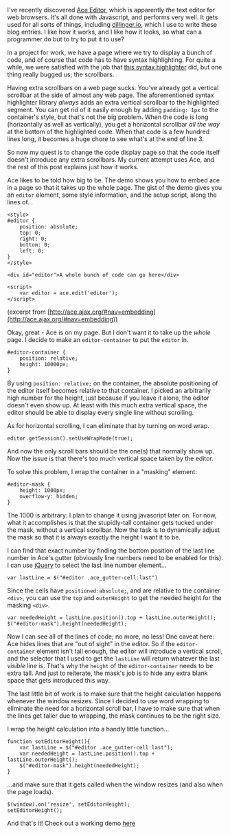 I've recently discovered [Ace Editor](http://ace.ajax.org), which is apparently *the* text editor for web browsers. It's all done with Javascript, and performs very well. It gets used for all sorts of things, including [dillinger.io](http://dillinger.io/), which I use to write these blog entries. I like how it works, and I like how it looks, so what can a programmer do but to try to put it to use?

In a project for work, we have a page where we try to display a bunch of code, and of course that code has to have syntax highlighting. For quite a while, we were satisfied with the job that [this syntax highlighter](http://alexgorbatchev.com/SyntaxHighlighter/) did, but one thing really bugged us; the scrollbars.

Having extra scrollbars on a web page sucks. You've already got a vertical scrollbar at the side of almost any web page. The aforementioned syntax highlighter library *always* adds an extra vertical scrollbar to the highlighted segment. You can get rid of it easily enough by adding `padding: 1px` to the container's style, but that's not the big problem. When the code is long (horizontally as well as vertically), you get a horizontal scrollbar *all the way* at the bottom of the highlighted code. When that code is a few hundred lines long, it becomes a huge chore to see what's at the end of line 3.

So now my quest is to change the code display page so that the code itself doesn't introduce any extra scrollbars. My current attempt uses Ace, and the rest of this post explains just how it works.

Ace likes to be told how big to be. The demo shows you how to embed ace in a page so that it takes up the whole page. The gist of the demo gives you an `editor` element, some style information, and the setup script, along the lines of...

    <style>
    #editor {
        position: absolute;
        top: 0;
        right: 0;
        bottom: 0;
        left: 0;
    }
    </style>
    
    <div id="editor">A whole bunch of code can go here</div>
    
    <script>
        var editor = ace.edit('editor');
    </script>
    
(excerpt from [http://ace.ajax.org/#nav=embedding](http://ace.ajax.org/#nav=embedding))

Okay, great - Ace is on my page. But I don't want it to take up the *whole* page. I decide to make an `editor-container` to put the `editor` in.

    #editor-container {
        position: relative;
        height: 10000px;
    }
    
By using `position: relative;` on the container, the absolute positioning of the editor itself becomes relative to that container. I picked an arbitrarily high number for the height, just because if you leave it alone, the editor doesn't even show up. At least with this much extra vertical space, the editor should be able to display every single line without scrolling. 

As for horizontal scrolling, I can eliminate that by turning on word wrap.

    editor.getSession().setUseWrapMode(true);

And now the only scroll bars should be the one(s) that normally show up. Now the issue is that there's too much vertical space taken by the editor.

To solve this problem, I wrap the container in a "masking" element:

    #editor-mask {
        height: 1000px;
        overflow-y: hidden;
    }

The 1000 is arbitrary: I plan to change it using javascript later on. For now, what it accomplishes is that the stupidly-tall container gets tucked under the mask, without a vertical scrollbar. Now the task is to dynamically adjust the mask so that it is always exactly the height I want it to be.

I can find that exact number by finding the bottom position of the last line number in Ace's gutter (obviously line numbers need to be enabled for this). I can use [jQuery](http://jquery.com/) to select the last line number element...

    var lastLine = $("#editor .ace_gutter-cell:last")

Since the cells have `positioned:absolute;`, and are relative to the container `<div>`, you can use the `top` and `outerHeight` to get the needed height for the masking `<div>`.

    var neededHeight = lastLine.position().top + lastLine.outerHeight();
    $("#editor-mask").height(neededHeight);
    
Now I can see all of the lines of code; no more, no less! One caveat here: Ace hides lines that are "out of sight" in the editor. So if the `editor-container` element isn't tall enough, the editor will introduce a vertical scroll, and the selector that I used to get the `lastLine` will return whatever the last *visible* line is. That's why the `height` of the `editor-container` needs to be extra tall. And just to reiterate, the mask's job is to hide any extra blank space that gets introduced this way.

The last little bit of work is to make sure that the height calculation happens whenever the window resizes. Since I decided to use word wrapping to eliminate the need for a horizontal scroll bar, I have to make sure that when the lines get taller due to wrapping, the mask continues to be the right size.

I wrap the height calculation into a handly little function...

    function setEditorHeight(){
    	var lastLine = $("#editor .ace_gutter-cell:last");
		var neededHeight = lastLine.position().top + lastLine.outerHeight();
		$("#editor-mask").height(neededHeight);
	}
    
...and make sure that it gets called when the window resizes (and also when the page loads).

    $(window).on('resize', setEditorHeight);
    setEditorHeight();
    
And that's it! Check out a working demo [here](/demos/ace-space-filler)
